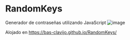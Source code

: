 # RandomKeys
Generador de contraseñas utilizando JavaScript
![image](https://github.com/bas-clavijo/RandomKeys/assets/81445698/d8b668f7-d445-4f48-b282-425ec7696391)

Alojado en https://bas-clavijo.github.io/RandomKeys/

